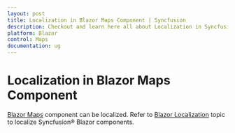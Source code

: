 ```yaml
---
layout: post
title: Localization in Blazor Maps Component | Syncfusion
description: Checkout and learn here all about Localization in Syncfusion Blazor Maps component and much more details.
platform: Blazor
control: Maps
documentation: ug
---
```


# Localization in Blazor Maps Component

[Blazor Maps](https://www.syncfusion.com/blazor-components/blazor-map) component can be localized. Refer to [Blazor Localization](https://blazor.syncfusion.com/documentation/common/localization) topic to localize Syncfusion&reg; Blazor components.